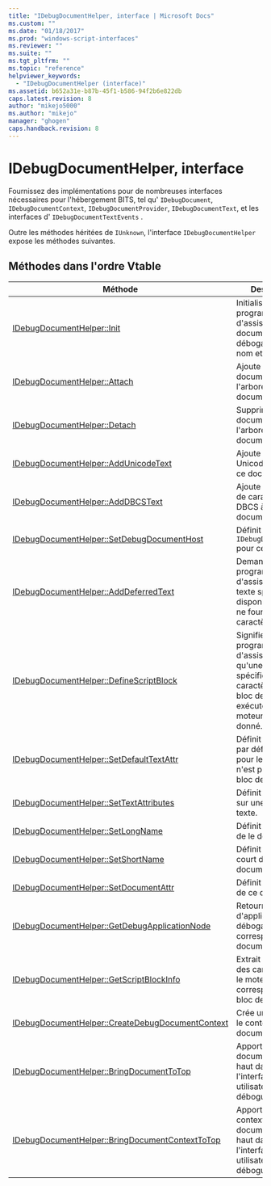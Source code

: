 ```yaml
---
title: "IDebugDocumentHelper, interface | Microsoft Docs"
ms.custom: ""
ms.date: "01/18/2017"
ms.prod: "windows-script-interfaces"
ms.reviewer: ""
ms.suite: ""
ms.tgt_pltfrm: ""
ms.topic: "reference"
helpviewer_keywords: 
  - "IDebugDocumentHelper (interface)"
ms.assetid: b652a31e-b87b-45f1-b586-94f2b6e822db
caps.latest.revision: 8
author: "mikejo5000"
ms.author: "mikejo"
manager: "ghogen"
caps.handback.revision: 8
---
```

# IDebugDocumentHelper, interface
Fournissez des implémentations pour de nombreuses interfaces nécessaires pour l'hébergement BITS, tel qu' `IDebugDocument`, `IDebugDocumentContext`, `IDebugDocumentProvider`, `IDebugDocumentText`, et les interfaces d' `IDebugDocumentTextEvents` .  
  
 Outre les méthodes héritées de `IUnknown`, l'interface `IDebugDocumentHelper` expose les méthodes suivantes.  
  
## Méthodes dans l'ordre Vtable  
  
|Méthode|Description|  
|-------------|-----------------|  
|[IDebugDocumentHelper::Init](../../winscript/reference/idebugdocumenthelper-init.md)|Initialise un programme d'assistance de document de débogage avec un nom et d'origine.|  
|[IDebugDocumentHelper::Attach](../../winscript/reference/idebugdocumenthelper-attach.md)|Ajoute ce document à l'arborescence de documents.|  
|[IDebugDocumentHelper::Detach](../../winscript/reference/idebugdocumenthelper-detach.md)|Supprime ce document de l'arborescence de documents.|  
|[IDebugDocumentHelper::AddUnicodeText](../../winscript/reference/idebugdocumenthelper-addunicodetext.md)|Ajoute une chaîne Unicode à la fin de ce document.|  
|[IDebugDocumentHelper::AddDBCSText](../../winscript/reference/idebugdocumenthelper-adddbcstext.md)|Ajoute une chaîne de caractères DBCS à la fin de ce document.|  
|[IDebugDocumentHelper::SetDebugDocumentHost](../../winscript/reference/idebugdocumenthelper-setdebugdocumenthost.md)|Définit `IDebugDocumentHost` pour ce document.|  
|[IDebugDocumentHelper::AddDeferredText](../../winscript/reference/idebugdocumenthelper-adddeferredtext.md)|Demande au programme d'assistance que le texte spécifié est disponible, mais il ne fournit pas de caractères.|  
|[IDebugDocumentHelper::DefineScriptBlock](../../winscript/reference/idebugdocumenthelper-definescriptblock.md)|Signifie au programme d'assistance qu'une plage spécifique de caractères est un bloc de script exécuté par le moteur de script donné.|  
|[IDebugDocumentHelper::SetDefaultTextAttr](../../winscript/reference/idebugdocumenthelper-setdefaulttextattr.md)|Définit les attributs par défaut à utiliser pour le texte qui n'est pas dans un bloc de script.|  
|[IDebugDocumentHelper::SetTextAttributes](../../winscript/reference/idebugdocumenthelper-settextattributes.md)|Définit les attributs sur une plage de texte.|  
|[IDebugDocumentHelper::SetLongName](../../winscript/reference/idebugdocumenthelper-setlongname.md)|Définit le nom long de le document.|  
|[IDebugDocumentHelper::SetShortName](../../winscript/reference/idebugdocumenthelper-setshortname.md)|Définit le nom court de le document.|  
|[IDebugDocumentHelper::SetDocumentAttr](../../winscript/reference/idebugdocumenthelper-setdocumentattr.md)|Définit les attributs de ce document.|  
|[IDebugDocumentHelper::GetDebugApplicationNode](../../winscript/reference/idebugdocumenthelper-getdebugapplicationnode.md)|Retourne le nœud d'application de débogage correspondant à ce document.|  
|[IDebugDocumentHelper::GetScriptBlockInfo](../../winscript/reference/idebugdocumenthelper-getscriptblockinfo.md)|Extrait la cuisinière des caractères et le moteur de script correspondant à un bloc de script.|  
|[IDebugDocumentHelper::CreateDebugDocumentContext](../../winscript/reference/idebugdocumenthelper-createdebugdocumentcontext.md)|Crée un débogage le contexte de document.|  
|[IDebugDocumentHelper::BringDocumentToTop](../../winscript/reference/idebugdocumenthelper-bringdocumenttotop.md)|Apporte ce document vers le haut dans l'interface utilisateur du débogueur.|  
|[IDebugDocumentHelper::BringDocumentContextToTop](../../winscript/reference/idebugdocumenthelper-bringdocumentcontexttotop.md)|Apporte un contexte de ce document vers le haut dans l'interface utilisateur du débogueur.|